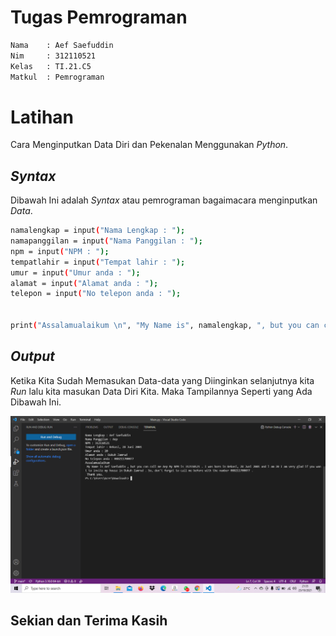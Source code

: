 # **Tugas Pemrograman**

```sh
Nama    : Aef Saefuddin
Nim     : 312110521
Kelas   : TI.21.C5
Matkul  : Pemrograman
```

# **Latihan**
Cara Menginputkan Data Diri dan Pekenalan Menggunakan *Python*.

## *Syntax*
Dibawah Ini adalah *Syntax* atau pemrograman bagaimacara menginputkan *Data*.

```sh
namalengkap = input("Nama Lengkap : ");
namapanggilan = input("Nama Panggilan : ");
npm = input("NPM : ");
tempatlahir = input("Tempat lahir : ");
umur = input("Umur anda : ");
alamat = input("Alamat anda : ");
telepon = input("No telepon anda : ");


print("Assalamualaikum \n", "My Name is", namalengkap, ", but you can call me", namapanggilan, "My NPM is", npm, ". I was born in", tempatlahir, "and l am", umur, "I am very glad if you want to invite my house in", alamat, ". So, don't forget to call me before with the number", telepon, ".\n Thank you.");
```

## *Output*
Ketika Kita Sudah Memasukan Data-data yang Diinginkan selanjutnya kita *Run* lalu kita masukan Data Diri Kita. Maka Tampilannya Seperti yang Ada Dibawah Ini.

![img](screenshot/ss.png)

## **Sekian dan Terima Kasih**